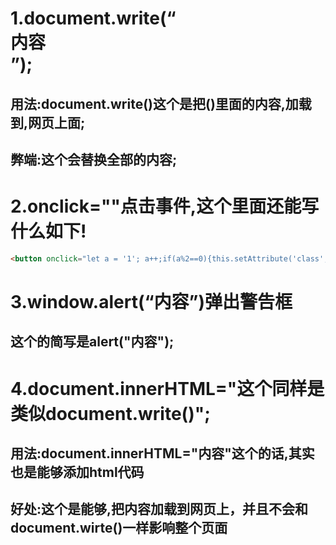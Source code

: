 # 1.document.write(“<div>内容</div>”);

## 	用法:document.write()这个是把()里面的内容,加载到,网页上面;

## 	弊端:这个会替换全部的内容;

# 2.onclick=""点击事件,这个里面还能写什么如下!

```html
<button onclick="let a = '1'; a++;if(a%2==0){this.setAttribute('class','red')}else{this.setAttribute('class','blue')}">这是一个按钮</button>

```

# 3.window.alert(“内容”)弹出警告框

## 这个的简写是alert("内容");

# 4.document.innerHTML="这个同样是类似document.write()";

## 用法:document.innerHTML="<span>内容</span>"这个的话,其实也是能够添加html代码

## 好处:这个是能够,把内容加载到网页上，并且不会和document.wirte()一样影响整个页面



